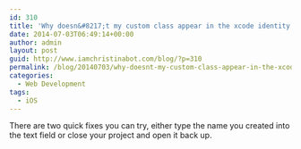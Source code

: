 ```yaml
---
id: 310
title: 'Why doesn&#8217;t my custom class appear in the xcode identity inspector?'
date: 2014-07-03T06:49:14+00:00
author: admin
layout: post
guid: http://www.iamchristinabot.com/blog/?p=310
permalink: /blog/20140703/why-doesnt-my-custom-class-appear-in-the-xcode-identity-inspector/
categories:
  - Web Development
tags:
  - iOS
---
```

There are two quick fixes you can try, either type the name you created into the text field or close your project and open it back up.
